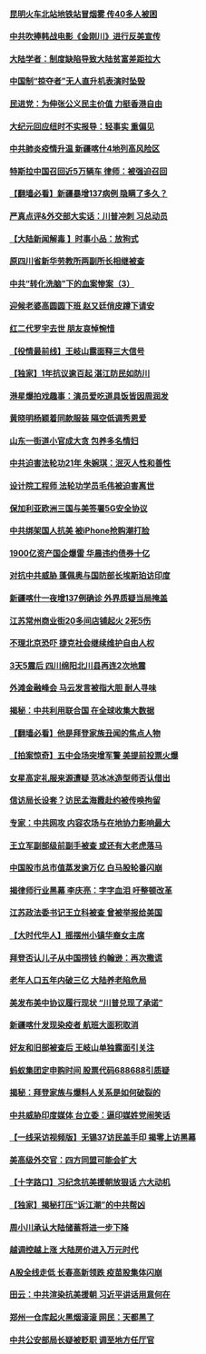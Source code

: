 #### [昆明火车北站地铁站冒烟雾 传40多人被困](../pages/nsc413/n12502380.md) 
#### [中共吹捧韩战电影《金刚川》进行反美宣传](../pages/nsc413/n12502427.md) 
#### [大陆学者：制度缺陷导致大陆贫富差距拉大](../pages/nsc413/n12501523.md) 
#### [中国制“掠夺者”无人直升机表演时坠毁](../pages/nsc413/n12502141.md) 
#### [民进党：为伸张公义民主价值 力挺香港自由](../pages/nsc413/n12501835.md) 
#### [大纪元回应纽时不实报导：轻事实 重偏见](../pages/nsc413/n12501780.md) 
#### [中共肺炎疫情升温 新疆喀什4地列高风险区](../pages/nsc413/n12501890.md) 
#### [特斯拉中国召回近5万辆车 律师：被强迫召回](../pages/nsc413/n12501457.md) 
#### [【翻墙必看】新疆暴增137病例 隐瞒了多久？](../pages/nsc413/n12501721.md) 
#### [严真点评&外交部大实话：川普冲刺 习总动员](../pages/nsc413/n12501734.md) 
#### [【大陆新闻解毒 】时事小品：放狗式](../pages/nsc413/n12501754.md) 
#### [原四川省新华劳教所两副所长相继被查](../pages/nsc413/n12500930.md) 
#### [中共“转化洗脑”下的血案惨案（3）](../pages/nsc413/n12501394.md) 
#### [迎候老婆高圆圆下班 赵又廷俏皮蹲下请安](../pages/nsc413/n12501492.md) 
#### [红二代罗宇去世 朋友哀悼惋惜](../pages/nsc413/n12501032.md) 
#### [【役情最前线】王岐山露面释三大信号](../pages/nsc413/n12501333.md) 
#### [【独家】1年抗议逾百起 湛江防民如防川](../pages/nsc413/n12493565.md) 
#### [港星爆拍戏趣事：演员爱吃道具饭皆因周润发](../pages/nsc413/n12501371.md) 
#### [黄晓明杨颖着同款服装 隔空低调秀恩爱](../pages/nsc413/n12501082.md) 
#### [山东一街道小官成大贪 包养多名情妇](../pages/nsc413/n12501364.md) 
#### [中共迫害法轮功21年 朱婉琪：泯灭人性和善性](../pages/nsc413/n12500669.md) 
#### [设计院工程师 法轮功学员毛伟被迫害离世](../pages/nsc413/n12500571.md) 
#### [保加利亚欧洲三国与美签署5G安全协议](../pages/nsc413/n12501135.md) 
#### [中共绑架国人抗美 被iPhone抢购潮打脸](../pages/nsc413/n12500900.md) 
#### [1900亿资产国企爆雷 华晨违约债券十亿](../pages/nsc413/n12500846.md) 
#### [对抗中共威胁 蓬佩奥与国防部长埃斯珀访印度](../pages/nsc413/n12500874.md) 
#### [新疆喀什一夜增137例确诊 外界质疑当局掩盖](../pages/nsc413/n12500493.md) 
#### [江苏常州商业街20多间店铺起火 2死5伤](../pages/nsc413/n12500723.md) 
#### [不理北京恐吓 捷克社会继续维护自由人权](../pages/nsc413/n12500500.md) 
#### [3天5震后 四川绵阳北川县再连2次地震](../pages/nsc413/n12500414.md) 
#### [外滩金融峰会 马云发言被指大胆 耐人寻味](../pages/nsc413/n12500356.md) 
#### [揭秘：中共利用联合国 在全球收集大数据](../pages/nsc413/n12483390.md) 
#### [【翻墙必看】他是拜登家族丑闻的焦点人物](../pages/nsc413/n12500080.md) 
#### [【拍案惊奇】五中会场突增军警 美提前投票火爆](../pages/nsc413/n12499955.md) 
#### [女星高定礼服来源遭疑 范冰冰造型师否认借出](../pages/nsc413/n12497828.md) 
#### [信访局长设套？访民孟海霞赴约被传唤拘留](../pages/nsc413/n12499913.md) 
#### [专家：中共网攻 内容农场与在地协力影响最大](../pages/nsc413/n12499437.md) 
#### [王立军副部级前副手被查 或还有大老虎落马](../pages/nsc413/n12499526.md) 
#### [中国股市总市值蒸发逾万亿 白马股轮番闪崩](../pages/nsc413/n12499543.md) 
#### [揭律师行业黑幕 李庆亮：字字血泪 吁整顿改革](../pages/nsc413/n12499583.md) 
#### [江苏政法委书记王立科被查 曾被举报给美国](../pages/nsc413/n12499313.md) 
#### [【大时代华人】摇摆州小镇华裔女主席](../pages/nsc413/n12497597.md) 
#### [拜登否认儿子从中国捞钱 约翰逊：再次撒谎](../pages/nsc413/n12499338.md) 
#### [老年人口五年内破三亿 大陆养老陷危局](../pages/nsc413/n12499354.md) 
#### [美发布美中协议履行现状 “川普兑现了承诺”](../pages/nsc413/n12499298.md) 
#### [新疆喀什发现染疫者 航班大面积取消](../pages/nsc413/n12499176.md) 
#### [好友和旧部被查后 王岐山单独露面引关注](../pages/nsc413/n12498984.md) 
#### [蚂蚁集团定申购时间 股票代码688688引质疑](../pages/nsc413/n12499144.md) 
#### [揭秘：拜登家族与爆料人关系是如何破裂的](../pages/nsc413/n12498279.md) 
#### [中共威胁印度媒体 台立委：逼印媒姓党闹笑话](../pages/nsc413/n12498528.md) 
#### [【一线采访视频版】无锡37访民盖手印 揭零上访黑幕](../pages/nsc413/n12498664.md) 
#### [美高级外交官：四方同盟可能会扩大](../pages/nsc413/n12498992.md) 
#### [【十字路口】习纪念抗美援朝放狠话 六大动机](../pages/nsc413/n12498169.md) 
#### [【独家】揭秘打压“诉江潮”的中共帮凶](../pages/nsc413/n12426629.md) 
#### [周小川承认大陆储蓄将进一步下降](../pages/nsc413/n12498844.md) 
#### [越调控越上涨 大陆房价进入万元时代](../pages/nsc413/n12498563.md) 
#### [A股全线走低 长春高新领跌 疫苗股集体闪崩](../pages/nsc413/n12497829.md) 
#### [田云：中共渲染抗美援朝 习近平讲话用意何在](../pages/nsc413/n12498362.md) 
#### [郑州一仓库起火黑烟滚滚 网民：天都黑了](../pages/nsc413/n12498749.md) 
#### [中共公安部局长疑被贬职 调至地方任厅官](../pages/nsc413/n12498719.md) 
